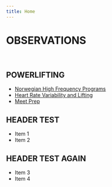 ```yaml
---
title: Home
---
```


OBSERVATIONS
========== 
 <br/>

POWERLIFTING
---------------
* [Norwegian High Frequency Programs](http://ligand.me/Norwegian_High_Frequency_Programs "Norwegian study on high-frequency lifting leading to faster strength gains")
* [Heart Rate Variability and Lifting](http://ligand.me/Heart_Rate_Variability_and_Lifting "Using HRV to assist in programming deloads")
* [Meet Prep](http://ligand.me/Meet_Prep "Preparing for a meet")

HEADER TEST
----------------
* Item 1
* Item 2

HEADER TEST AGAIN
-------------
* Item 3
* Item 4